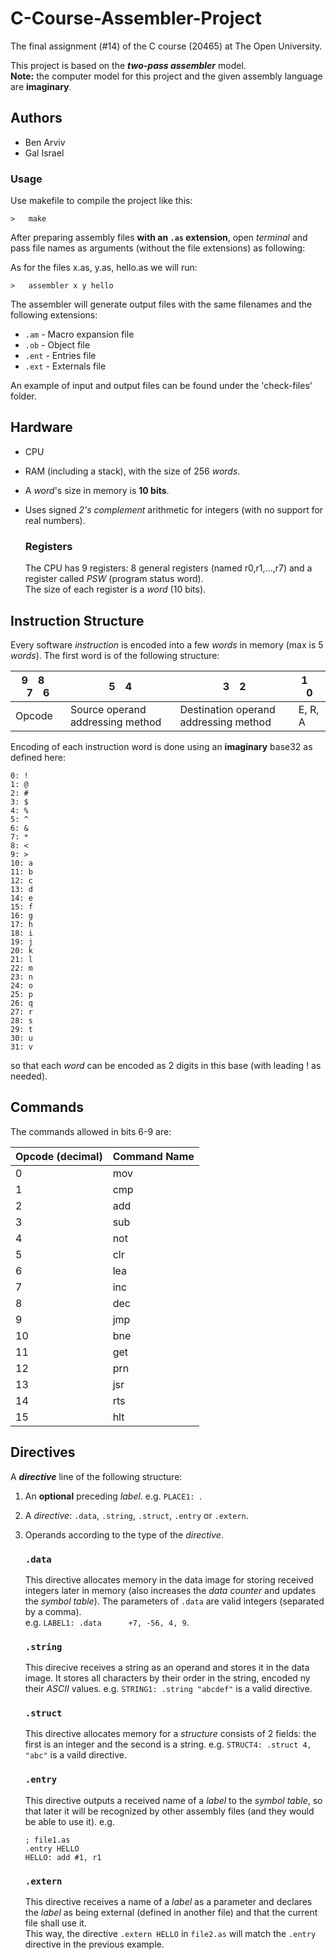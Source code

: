 # C-Course-Assembler-Project
The final assignment (#14) of the C course (20465) at The Open University.  

This project is based on the **_two-pass assembler_** model.  
**Note:** the computer model for this project and the given assembly language are **imaginary**.

## Authors

- Ben Arviv 
- Gal Israel

### Usage

Use makefile to compile the project like this:
```
>   make
```

After preparing assembly files **with an `.as` extension**, open *terminal* and pass file names as arguments (without the file extensions) as following:

As for the files x.as, y.as, hello.as we will run:
```
>   assembler x y hello
```
The assembler will generate output files with the same filenames and the following extensions:  
- `.am` - Macro expansion file
- `.ob` - Object file
- `.ent` - Entries file
- `.ext` - Externals file

An example of input and output files can be found under the 'check-files' folder.

## Hardware
- CPU
- RAM (including a stack), with the size of 256 *words*.
- A *word*'s size in memory is **10 bits**.
- Uses signed *2's complement* arithmetic for integers (with no support for real numbers).

   ### Registers
   The CPU has 9 registers: 8 general registers (named r0,r1,...,r7) and a register called *PSW* (program status word).  
   The size of each register is a *word* (10 bits).  

## Instruction Structure
Every software *instruction* is encoded into a few *words* in memory (max is 5 *words*).
The first word is of the following structure:

|  9&emsp;8&emsp;7&emsp;6  |  5&emsp;4  |  3&emsp;2  |  1&emsp;0  |
| ------------------------ | ---------- | ---------- | ---------- |
|          Opcode          | Source operand addressing method | Destination operand addressing method | E, R, A

Encoding of each instruction word is done using an **imaginary** base32 as defined here:
```
0: !   
1: @
2: #
3: $
4: %
5: ^
6: &
7: *
8: <
9: >
10: a
11: b
12: c
13: d
14: e
15: f
16: g
17: h
18: i
19: j
20: k
21: l
22: m
23: n
24: o
25: p
26: q
27: r
28: s
29: t
30: u
31: v
```
so that each *word* can be encoded as 2 digits in this base (with leading ! as needed).

## Commands
The commands allowed in bits 6-9 are:

| Opcode (decimal) | Command Name |
| ---------------- | ------------ |
|	0	|	mov	|
|	1	|	cmp	|
|	2	|	add	|
|	3	|	sub	|
|	4	|	not	|
|	5	|	clr	|
|	6	|	lea	|
|	7	|	inc	|
|	8	|	dec	|
|	9	|	jmp	|
|	10	|	bne	|
|	11	|	get	|
|	12	|	prn	|
|	13	|	jsr	|
|	14	|	rts	|
|	15	|	hlt	|

## Directives
A **_directive_** line of the following structure:

1. An **optional** preceding *label*. e.g. `PLACE1: `.
2. A _directive_: `.data`, `.string`, `.struct`, `.entry` or `.extern`.
3. Operands according to the type of the *directive*.

   ### `.data`
   This directive allocates memory in the data image for storing received integers later in memory (also increases the _data counter_ and updates the _symbol table_).
   The parameters of `.data` are valid integers (separated by a comma).  
   e.g. `LABEL1: .data      +7, -56, 4, 9`.
   
   ### `.string`
   This direcive receives a string as an operand and stores it in the data image. It stores all characters by their order in the string, encoded ny their *ASCII* values.
   e.g. `STRING1: .string "abcdef"` is a valid directive.
   
   ### `.struct`
   This directive allocates memory for a *structure* consists of 2 fields: the first is an integer and the second is a string.
   e.g. `STRUCT4: .struct 4, "abc"` is a vaild directive.
   
   ### `.entry`
   This directive outputs a received name of a *label* to the *symbol table*, so that later it will be recognized by other assembly files (and they would be able to use it).
   e.g. 
   ```
   ; file1.as
   .entry HELLO
   HELLO: add #1, r1 
   ```
   ### `.extern`
   This directive receives a name of a *label* as a parameter and declares the *label* as being external (defined in another file) and that the current file shall use it.  
   This way, the directive `.extern HELLO` in `file2.as` will match the `.entry` directive in the previous example.
